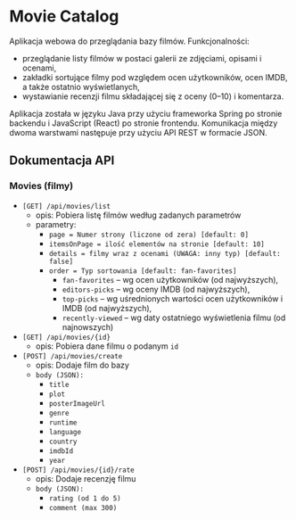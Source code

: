 # Movie Catalog
Aplikacja webowa do przeglądania bazy filmów. Funkcjonalności:
* przeglądanie listy filmów w postaci galerii ze zdjęciami, opisami i ocenami,
* zakładki sortujące filmy pod względem ocen użytkowników, ocen IMDB, a także ostatnio wyświetlanych,
* wystawianie recenzji filmu składającej się z oceny (0–10) i komentarza.

Aplikacja została w języku Java przy użyciu frameworka Spring po stronie backendu i JavaScript (React) po stronie frontendu. Komunikacja między dwoma warstwami następuje przy użyciu API REST w formacie JSON.

## Dokumentacja API
### Movies (filmy)
* `[GET] /api/movies/list`
    * opis: Pobiera listę filmów według zadanych parametrów
    * parametry:
        * `page = Numer strony (liczone od zera) [default: 0]`
        * `itemsOnPage = ilość elementów na stronie [default: 10] `
        * `details = filmy wraz z ocenami (UWAGA: inny typ) [default: false] `
        * `order = Typ sortowania [default: fan-favorites]`
            * `fan-favorites` – wg ocen użytkowników (od najwyższych), 
            * `editors-picks` – wg oceny IMDB (od najwyższych),
            * `top-picks` – wg uśrednionych wartości ocen użytkowników i IMDB (od najwyższych),
            * `recently-viewed` – wg daty ostatniego wyświetlenia filmu (od najnowszych)
* `[GET] /api/movies/{id}`
    * opis: Pobiera dane filmu o podanym `id`
* `[POST] /api/movies/create`
    * opis: Dodaje film do bazy
    * `body (JSON):`
        * `title`
        * `plot`
        * `posterImageUrl`
        * `genre` 
        * `runtime` 
        * `language` 
        * `country` 
        * `imdbId` 
        * `year` 
* `[POST] /api/movies/{id}/rate`
    * opis: Dodaje recenzję filmu
    * `body (JSON):`
        * `rating (od 1 do 5)`
        * `comment (max 300)`